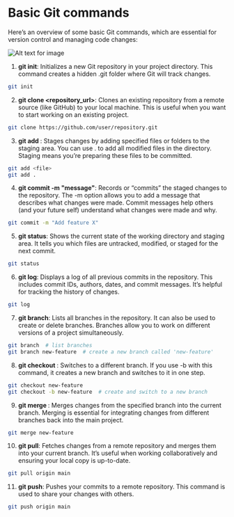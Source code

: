 # Basic Git commands
Here’s an overview of some basic Git commands, which are essential for version control and managing code changes:

![Alt text for image](/images/markdown/git_better.png)

1.	**git init**: Initializes a new Git repository in your project directory. This command creates a hidden .git folder where Git will track changes.
```bash
git init
```
2.	**git clone <repository_url>**: Clones an existing repository from a remote source (like GitHub) to your local machine. This is useful when you want to start working on an existing project.
```bash
git clone https://github.com/user/repository.git
```
3.	**git add <file>**: Stages changes by adding specified files or folders to the staging area. You can use . to add all modified files in the directory. Staging means you’re preparing these files to be committed.
```bash
git add <file>
git add .
```
4.	**git commit -m "message"**: Records or “commits” the staged changes to the repository. The -m option allows you to add a message that describes what changes were made. Commit messages help others (and your future self) understand what changes were made and why.
```bash
git commit -m "Add feature X"
```

5.	**git status**: Shows the current state of the working directory and staging area. It tells you which files are untracked, modified, or staged for the next commit.
```bash
git status
```

6.	**git log**: Displays a log of all previous commits in the repository. This includes commit IDs, authors, dates, and commit messages. It’s helpful for tracking the history of changes.
```bash
git log
```

7.	**git branch**: Lists all branches in the repository. It can also be used to create or delete branches. Branches allow you to work on different versions of a project simultaneously.
```bash
git branch  # list branches
git branch new-feature  # create a new branch called 'new-feature'
```

8.	**git checkout <branch>**: Switches to a different branch. If you use -b with this command, it creates a new branch and switches to it in one step.
```bash
git checkout new-feature
git checkout -b new-feature  # create and switch to a new branch
```

9.	**git merge <branch>**: Merges changes from the specified branch into the current branch. Merging is essential for integrating changes from different branches back into the main project.
```bash
git merge new-feature
```

10.	**git pull**: Fetches changes from a remote repository and merges them into your current branch. It’s useful when working collaboratively and ensuring your local copy is up-to-date.
```bash
git pull origin main
```

11.	**git push**: Pushes your commits to a remote repository. This command is used to share your changes with others.
```bash
git push origin main
```
